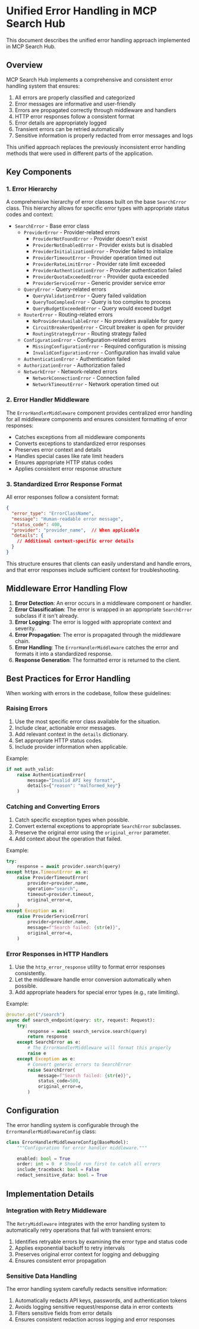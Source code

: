 # Unified Error Handling in MCP Search Hub

This document describes the unified error handling approach implemented in MCP Search Hub.

## Overview

MCP Search Hub implements a comprehensive and consistent error handling system that ensures:

1. All errors are properly classified and categorized
2. Error messages are informative and user-friendly
3. Errors are propagated correctly through middleware and handlers
4. HTTP error responses follow a consistent format
5. Error details are appropriately logged
6. Transient errors can be retried automatically
7. Sensitive information is properly redacted from error messages and logs

This unified approach replaces the previously inconsistent error handling methods that were used in different parts of the application.

## Key Components

### 1. Error Hierarchy

A comprehensive hierarchy of error classes built on the base `SearchError` class. This hierarchy allows for specific error types with appropriate status codes and context:

- `SearchError` - Base error class
  - `ProviderError` - Provider-related errors
    - `ProviderNotFoundError` - Provider doesn't exist
    - `ProviderNotEnabledError` - Provider exists but is disabled
    - `ProviderInitializationError` - Provider failed to initialize
    - `ProviderTimeoutError` - Provider operation timed out
    - `ProviderRateLimitError` - Provider rate limit exceeded
    - `ProviderAuthenticationError` - Provider authentication failed
    - `ProviderQuotaExceededError` - Provider quota exceeded
    - `ProviderServiceError` - Generic provider service error
  - `QueryError` - Query-related errors
    - `QueryValidationError` - Query failed validation
    - `QueryTooComplexError` - Query is too complex to process
    - `QueryBudgetExceededError` - Query would exceed budget
  - `RouterError` - Routing-related errors
    - `NoProvidersAvailableError` - No providers available for query
    - `CircuitBreakerOpenError` - Circuit breaker is open for provider
    - `RoutingStrategyError` - Routing strategy failed
  - `ConfigurationError` - Configuration-related errors
    - `MissingConfigurationError` - Required configuration is missing
    - `InvalidConfigurationError` - Configuration has invalid value
  - `AuthenticationError` - Authentication failed
  - `AuthorizationError` - Authorization failed
  - `NetworkError` - Network-related errors
    - `NetworkConnectionError` - Connection failed
    - `NetworkTimeoutError` - Network operation timed out

### 2. Error Handler Middleware

The `ErrorHandlerMiddleware` component provides centralized error handling for all middleware components and ensures consistent formatting of error responses:

- Catches exceptions from all middleware components
- Converts exceptions to standardized error responses
- Preserves error context and details
- Handles special cases like rate limit headers
- Ensures appropriate HTTP status codes
- Applies consistent error response structure

### 3. Standardized Error Response Format

All error responses follow a consistent format:

```json
{
  "error_type": "ErrorClassName",
  "message": "Human-readable error message",
  "status_code": 400,
  "provider": "provider_name",  // When applicable
  "details": {
    // Additional context-specific error details
  }
}
```

This structure ensures that clients can easily understand and handle errors, and that error responses include sufficient context for troubleshooting.

## Middleware Error Handling Flow

1. **Error Detection**: An error occurs in a middleware component or handler.
2. **Error Classification**: The error is wrapped in an appropriate `SearchError` subclass if it isn't already.
3. **Error Logging**: The error is logged with appropriate context and severity.
4. **Error Propagation**: The error is propagated through the middleware chain.
5. **Error Handling**: The `ErrorHandlerMiddleware` catches the error and formats it into a standardized response.
6. **Response Generation**: The formatted error is returned to the client.

## Best Practices for Error Handling

When working with errors in the codebase, follow these guidelines:

### Raising Errors

1. Use the most specific error class available for the situation.
2. Include clear, actionable error messages.
3. Add relevant context in the `details` dictionary.
4. Set appropriate HTTP status codes.
5. Include provider information when applicable.

Example:

```python
if not auth_valid:
    raise AuthenticationError(
        message="Invalid API key format",
        details={"reason": "malformed_key"}
    )
```

### Catching and Converting Errors

1. Catch specific exception types when possible.
2. Convert external exceptions to appropriate `SearchError` subclasses.
3. Preserve the original error using the `original_error` parameter.
4. Add context about the operation that failed.

Example:

```python
try:
    response = await provider.search(query)
except httpx.TimeoutError as e:
    raise ProviderTimeoutError(
        provider=provider.name,
        operation="search",
        timeout=provider.timeout,
        original_error=e,
    )
except Exception as e:
    raise ProviderServiceError(
        provider=provider.name,
        message=f"Search failed: {str(e)}",
        original_error=e,
    )
```

### Error Responses in HTTP Handlers

1. Use the `http_error_response` utility to format error responses consistently.
2. Let the middleware handle error conversion automatically when possible.
3. Add appropriate headers for special error types (e.g., rate limiting).

Example:

```python
@router.get("/search")
async def search_endpoint(query: str, request: Request):
    try:
        response = await search_service.search(query)
        return response
    except SearchError as e:
        # The ErrorHandlerMiddleware will format this properly
        raise e
    except Exception as e:
        # Convert generic errors to SearchError
        raise SearchError(
            message=f"Search failed: {str(e)}",
            status_code=500,
            original_error=e,
        )
```

## Configuration

The error handling system is configurable through the `ErrorHandlerMiddlewareConfig` class:

```python
class ErrorHandlerMiddlewareConfig(BaseModel):
    """Configuration for error handler middleware."""

    enabled: bool = True
    order: int = 0  # Should run first to catch all errors
    include_traceback: bool = False
    redact_sensitive_data: bool = True
```

## Implementation Details

### Integration with Retry Middleware

The `RetryMiddleware` integrates with the error handling system to automatically retry operations that fail with transient errors:

1. Identifies retryable errors by examining the error type and status code
2. Applies exponential backoff to retry intervals
3. Preserves original error context for logging and debugging
4. Ensures consistent error propagation

### Sensitive Data Handling

The error handling system carefully redacts sensitive information:

1. Automatically redacts API keys, passwords, and authentication tokens
2. Avoids logging sensitive request/response data in error contexts
3. Filters sensitive fields from error details
4. Ensures consistent redaction across logging and error responses